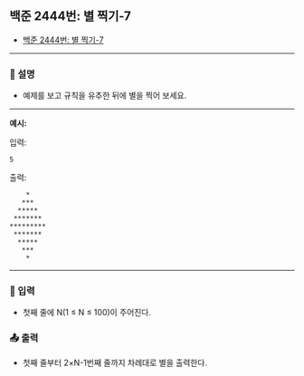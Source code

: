 ## 백준 2444번: 별 찍기-7

- [백준 2444번: 별 찍기-7](https://www.acmicpc.net/problem/2444)

---

### 📖 설명

- 예제를 보고 규칙을 유추한 뒤에 별을 찍어 보세요.

---

**예시:**

입력:

```
5
```

출력:

```
    *
   ***
  *****
 *******
*********
 *******
  *****
   ***
    *
```

---

### 📝 입력

- 첫째 줄에 N(1 ≤ N ≤ 100)이 주어진다.

### 📤 출력

- 첫째 줄부터 2×N-1번째 줄까지 차례대로 별을 출력한다.
